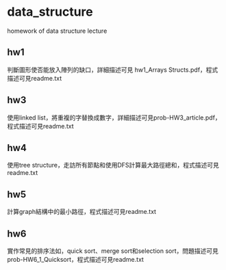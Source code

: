 # data_structure
homework of data structure lecture
## hw1
  判斷圖形使否能放入陣列的缺口，詳細描述可見 hw1_Arrays Structs.pdf，程式描述可見readme.txt
## hw3
  使用linked list，將重複的字替換成數字，詳細描述可見prob-HW3_article.pdf，程式描述可見readme.txt
## hw4
  使用tree structure，走訪所有節點和使用DFS計算最大路徑總和，程式描述可見readme.txt
## hw5
  計算graph結構中的最小路徑，程式描述可見readme.txt
## hw6
  實作常見的排序法如，quick sort、merge sort和selection sort，問題描述可見prob-HW6_1_Quicksort，程式描述可見readme.txt

